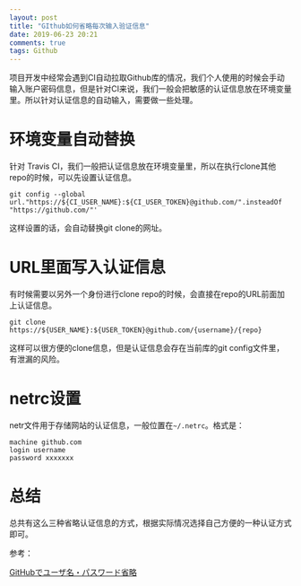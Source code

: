 ```yaml
---
layout: post
title: "GIthub如何省略每次输入验证信息"
date: 2019-06-23 20:21
comments: true
tags: Github
---
```


项目开发中经常会遇到CI自动拉取Github库的情况，我们个人使用的时候会手动输入账户密码信息，但是针对CI来说，我们一般会把敏感的认证信息放在环境变量里。所以针对认证信息的自动输入，需要做一些处理。

# 环境变量自动替换

针对 Travis CI，我们一般把认证信息放在环境变量里，所以在执行clone其他repo的时候，可以先设置认证信息。

    git config --global url."https://${CI_USER_NAME}:${CI_USER_TOKEN}@github.com/".insteadOf "https://github.com/"'

这样设置的话，会自动替换git clone的网址。

# URL里面写入认证信息

有时候需要以另外一个身份进行clone repo的时候，会直接在repo的URL前面加上认证信息。

    git clone https://${USER_NAME}:${USER_TOKEN}@github.com/{username}/{repo}

这样可以很方便的clone信息，但是认证信息会存在当前库的git config文件里，有泄漏的风险。


# netrc设置

netr文件用于存储网站的认证信息，一般位置在`~/.netrc`。格式是：

    machine github.com
    login username
    password xxxxxxx

# 总结

总共有这么三种省略认证信息的方式，根据实际情况选择自己方便的一种认证方式即可。

参考：

[GitHubでユーザ名・パスワード省略](https://qiita.com/azusanakano/items/8dc1d7e384b00239d4d9)

